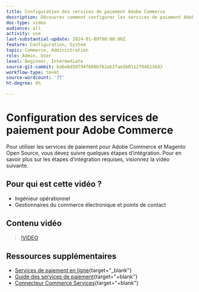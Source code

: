 ```yaml
---
title: Configuration des services de paiement Adobe Commerce
description: Découvrez comment configurer les services de paiement Adobe Commerce.
doc-type: video
audience: all
activity: use
last-substantial-update: 2024-01-09T00:00:00Z
feature: Configuration, System
topic: Commerce, Administration
role: Admin, User
level: Beginner, Intermediate
source-git-commit: bd6e6d50f94f688b762ab1fae5b0112f046236d3
workflow-type: tm+mt
source-wordcount: '77'
ht-degree: 0%

---
```


# Configuration des services de paiement pour Adobe Commerce

Pour utiliser les services de paiement pour Adobe Commerce et Magento Open Source, vous devez suivre quelques étapes d’intégration. Pour en savoir plus sur les étapes d’intégration requises, visionnez la vidéo suivante.

## Pour qui est cette vidéo ?

- Ingénieur opérationnel
- Gestionnaires du commerce électronique et points de contact

## Contenu vidéo

>[!VIDEO](https://video.tv.adobe.com/v/3425957?learn=on)

## Ressources supplémentaires

- [Services de paiement en ligne](https://experienceleague.adobe.com/docs/commerce-merchant-services/payment-services/get-started/onboard.html){target="_blank"}
- [Guide des services de paiement](https://experienceleague.adobe.com/docs/commerce-merchant-services/payment-services/guide-overview.html){target="+blank"}
- [Connecteur Commerce Services](https://experienceleague.adobe.com/docs/commerce-merchant-services/user-guides/integration-services/saas.html){target="+blank"}
